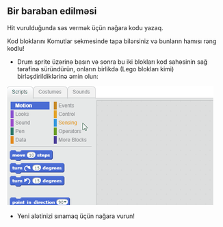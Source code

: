 ## Bir baraban edilməsi

Hit vurulduğunda səs vermək üçün nağara kodu yazaq.

Kod bloklarını Komutlar sekmesinde tapa bilərsiniz və bunların hamısı rəng kodlu!

+ Drum sprite üzərinə basın və sonra bu iki blokları kod sahəsinin sağ tərəfinə süründürün, onların birlikdə (Lego blokları kimi) birləşdirildiklərinə əmin olun:

![ekran görüntüsü](images/connect-block.gif)

+ Yeni alətinizi sınamaq üçün nağara vurun!